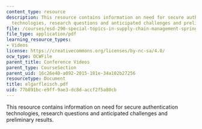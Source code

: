 ```yaml
---
content_type: resource
description: This resource contains information on need for secure authentication
  technologies, research questions and anticipated challenges and preliminary results.
file: /courses/esd-290-special-topics-in-supply-chain-management-spring-2005/77b891bce9ff9ae3dc8daccf2f5a80cb_elgarfleisch.pdf
file_type: application/pdf
learning_resource_types:
- Videos
license: https://creativecommons.org/licenses/by-nc-sa/4.0/
ocw_type: OCWFile
parent_title: Conference Videos
parent_type: CourseSection
parent_uid: 16c26e40-a092-2015-181e-34a102b27256
resourcetype: Document
title: elgarfleisch.pdf
uid: 77b891bc-e9ff-9ae3-dc8d-accf2f5a80cb
---
```

This resource contains information on need for secure authentication technologies, research questions and anticipated challenges and preliminary results.